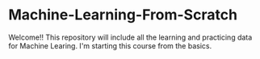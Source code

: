 # Machine-Learning-From-Scratch

Welcome!!
This repository will include all the learning and practicing data for Machine Learing. I'm starting this course from the basics.
